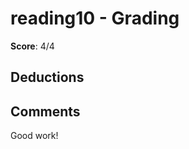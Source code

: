 reading10 - Grading
===================

**Score**: 4/4

Deductions
----------

Comments
--------
Good work!
